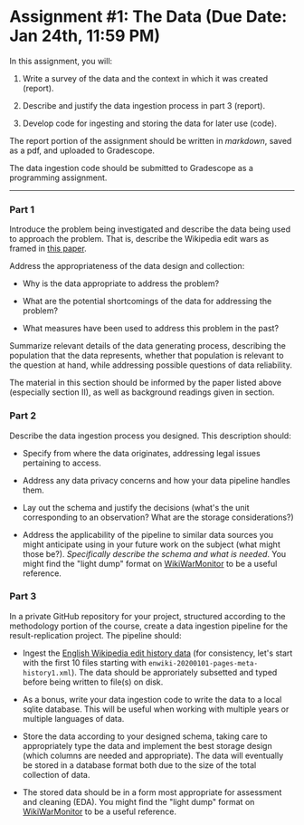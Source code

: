 Assignment #1: The Data (Due Date: Jan 24th, 11:59 PM)
=======================

In this assignment, you will:

1.  Write a survey of the data and the context in which it was created
    (report).
    
2.  Describe and justify the data ingestion process in part 3
    (report).
    
3.  Develop code for ingesting and storing the data for later use
    (code).
    
The report portion of the assignment should be written in *markdown*,
saved as a pdf, and uploaded to Gradescope.

The data ingestion code should be submitted to Gradescope as a
programming assignment.

* * * * *

### Part 1

Introduce the problem being investigated and describe the data being
used to approach the problem. That is, describe the Wikipedia edit wars as 
framed in [this paper](https://arxiv.org/pdf/1107.3689.pdf).

Address the appropriateness of the data design and collection:

-   Why is the data appropriate to address the problem?

-   What are the potential shortcomings of the data for addressing the
    problem?
    
-   What measures have been used to address this problem in the past?

Summarize relevant details of the data generating process, describing
the population that the data represents, whether that population is
relevant to the question at hand, while addressing possible questions
of data reliability.

The material in this section should be informed by the paper listed above 
(especially section II), as well as background readings given in section.

### Part 2

Describe the data ingestion process you designed. This description should:

-   Specify from where the data originates, addressing legal issues
    pertaining to access.

-   Address any data privacy concerns and how your data pipeline
    handles them.

-   Lay out the schema and justify the decisions (what's the unit
    corresponding to an observation? What are the storage
    considerations?)

-   Address the applicability of the pipeline to similar data sources
    you might anticipate using in your future work on the subject
    (what might those be?). *Specifically describe the schema and what
    is needed*. You might find the "light dump" format on 
    [WikiWarMonitor](http://wwm.phy.bme.hu/light.html) to be a useful reference.

### Part 3

In a private GitHub repository for your project, structured according
to the methodology portion of the course, create a data ingestion
pipeline for the result-replication project. The pipeline should:

-   Ingest the [English Wikipedia edit history data](https://dumps.wikimedia.org/enwiki/20200101/) 
    (for consistency, let's start with the first 10 files starting with 
    `enwiki-20200101-pages-meta-history1.xml`).
    The data should be approriately subsetted and typed before being written 
    to file(s) on disk.

-   As a bonus, write your data ingestion code to write the data to a local 
    sqlite database. 
    This will be useful when working with multiple years or multiple languages 
    of data.

-   Store the data according to your designed schema, taking care to 
    appropriately type the data and implement the best storage design (which
    columns are needed and appropriate). The data will eventually be stored in 
    a database format both due to the size of the total collection of data.

-   The stored data should be in a form most appropriate for
    assessment and cleaning (EDA). 
    You might find the "light dump" format on 
    [WikiWarMonitor](http://wwm.phy.bme.hu/light.html) to be a useful reference.
